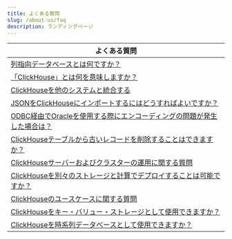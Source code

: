 ```yaml
---
title: よくある質問
slug: /about-us/faq
description: ランディングページ
---
```


| よくある質問                                                                                                                  |
|-------------------------------------------------------------------------------------------------------------------------------|
| [列指向データベースとは何ですか？](/faq/general/columnar-database)                                                           |
| [「ClickHouse」とは何を意味しますか？](/faq/general/dbms-naming)                                                            |
| [ClickHouseを他のシステムと統合する](/faq/integration)                                                                       |
| [JSONをClickHouseにインポートするにはどうすればよいですか？](/faq/integration/json-import)                                    |
| [ODBC経由でOracleを使用する際にエンコーディングの問題が発生した場合は？](/faq/integration/oracle-odbc)                       |
| [ClickHouseテーブルから古いレコードを削除することはできますか？](/faq/operations/delete-old-data)                           |
| [ClickHouseサーバーおよびクラスターの運用に関する質問](/faq/operations)                                                      |
| [ClickHouseを別々のストレージと計算でデプロイすることは可能ですか？](/faq/operations/deploy-separate-storage-and-compute)   |
| [ClickHouseのユースケースに関する質問](/faq/use-cases)                                                                     |
| [ClickHouseをキー・バリュー・ストレージとして使用できますか？](/faq/use-cases/key-value)                                   |
| [ClickHouseを時系列データベースとして使用できますか？](/faq/use-cases/time-series)                                         |
